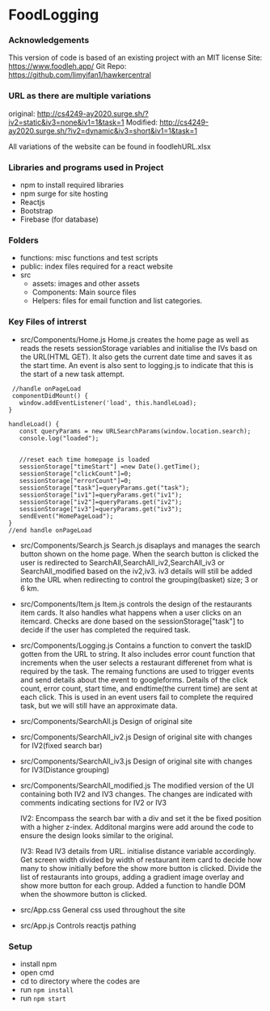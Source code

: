 # FoodLogging

### Acknowledgements
This version of code is based of an existing project with an MIT license
Site: https://www.foodleh.app/
Git Repo: https://github.com/limyifan1/hawkercentral 

### URL as there are multiple variations
original: http://cs4249-ay2020.surge.sh/?iv2=static&iv3=none&iv1=1&task=1
Modified: http://cs4249-ay2020.surge.sh/?iv2=dynamic&iv3=short&iv1=1&task=1

All variations of the website can be found in foodlehURL.xlsx

### Libraries and programs used in Project

- npm to install required libraries
- npm surge for site hosting
- Reactjs
- Bootstrap
- Firebase (for database)

### Folders
- functions: misc functions and test scripts
- public: index files required for a react website
- src
	- assets: images and other assets
	- Components: Main source files
	- Helpers: files for email function and list categories.

### Key Files of intrerst
- src/Components/Home.js
  Home.js creates the home page as well as reads the resets sessionStorage variables and initialise the IVs basd on the URL(HTML GET). It also gets the current date time and saves it as the start time. An event is also sent to logging.js to indicate that this is the start of a new task attempt. 
  
 ```
  //handle onPageLoad
  componentDidMount() {
    window.addEventListener('load', this.handleLoad);
 }

 handleLoad() {
	const queryParams = new URLSearchParams(window.location.search);
	console.log("loaded");
	
	
	//reset each time homepage is loaded
	sessionStorage["timeStart"] =new Date().getTime();
	sessionStorage["clickCount"]=0;
	sessionStorage["errorCount"]=0;
	sessionStorage["task"]=queryParams.get("task");
	sessionStorage["iv1"]=queryParams.get("iv1");
	sessionStorage["iv2"]=queryParams.get("iv2");
	sessionStorage["iv3"]=queryParams.get("iv3");
	sendEvent("HomePageLoad");
 }
 //end handle onPageLoad
  ```
  
- src/Components/Search.js
	Search.js disaplays and manages the search button shown on the home page. When the search button is clicked the user is redirected to SearchAll,SearchAll_iv2,SearchAll_iv3 or SearchAll_modified based on the iv2,iv3. iv3 details will still be added into the URL when redirecting to control the grouping(basket) size; 3 or 6 km.
	
- src/Components/Item.js
	Item.js controls the design of the restaurants item cards. It also handles what happens when a user clicks on an itemcard. Checks are done based on the sessionStorage["task"] to decide if the user has completed the required task.
	
- src/Components/Logging.js
	Contains a function to convert the taskID gotten from the URL to string. It also includes error count function that increments when the user selects a restaurant differenet from what is required by the task. The remaing functions are used to trigger events and send details about the event to googleforms.
	Details of the click count, error count, start time, and endtime(the current time) are sent at each click. This is used in an event users fail to complete the required task, but we will still have an approximate data.

- src/Components/SearchAll.js
	Design of original site
- src/Components/SearchAll_iv2.js
	Design of original site with changes for IV2(fixed search bar)
- src/Components/SearchAll_iv3.js
	Design of original site with changes for IV3(Distance grouping)
- src/Components/SearchAll_modified.js
	The modified version of the UI containing both IV2 and IV3 changes. The changes are indicated with comments indicating sections for IV2 or IV3
	
	IV2: Encompass the search bar with a div and set it the be fixed position with a higher z-index. Additonal margins were add around the code to ensure the design looks similar to the original.
	
	IV3: Read IV3 details from URL. initialise distance variable accordingly. Get screen width divided by width of restaurant item card to decide how many to show initially before the show more button is clicked. 
	Divide the list of restaurants into groups, adding a gradient image overlay and show more button for each group.
	Added a function to handle DOM when the showmore button is clicked.
	
- src/App.css
	General css used throughout the site
- src/App.js
	Controls reactjs pathing


### Setup
- install npm
- open cmd
- cd to directory where the codes are
- run `npm install`
- run `npm start`


